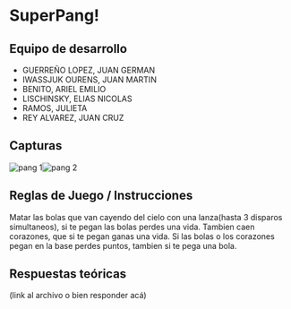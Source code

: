 # SuperPang!

## Equipo de desarrollo

- GUERREÑO LOPEZ, JUAN GERMAN
- IWASSJUK OURENS, JUAN MARTIN
- BENITO, ARIEL EMILIO
- LISCHINSKY, ELIAS NICOLAS
- RAMOS, JULIETA
- REY ALVAREZ, JUAN CRUZ

## Capturas

![pang 1](https://user-images.githubusercontent.com/32310562/138765932-8742cc0f-4f9b-43fa-878a-b4feee10dad4.png)![pang 2](https://user-images.githubusercontent.com/32310562/138765943-1522dd2c-92bf-437f-b84a-7b5992f8a419.png)

## Reglas de Juego / Instrucciones

Matar las bolas que van cayendo del cielo con una lanza(hasta 3 disparos simultaneos), si te pegan las bolas perdes una vida. Tambien caen corazones,
que si te pegan ganas una vida. Si las bolas o los corazones pegan en la base perdes puntos, tambien si te pega una bola.

## Respuestas teóricas

(link al archivo o bien responder acá)
